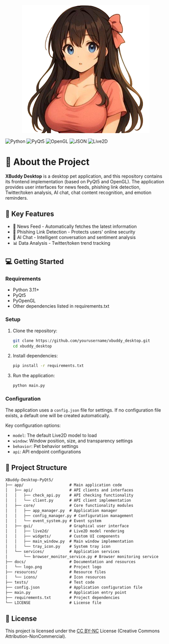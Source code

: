 <p align="center">
    <img src="./docs/logo.png" alt="XBuddy Logo" />
</p>

![Python](https://img.shields.io/badge/Python-3.11+-3776AB?logo=python&logoColor=white)
![PyQt5](https://img.shields.io/badge/PyQt5-Latest-41CD52?logo=qt&logoColor=white)
![OpenGL](https://img.shields.io/badge/OpenGL-Latest-5586A4?logo=opengl&logoColor=white)
![JSON](https://img.shields.io/badge/JSON-Config-000000?logo=json&logoColor=white)
![Live2D](https://img.shields.io/badge/Live2D-Integration-FF69B4)

# 📖 About the Project <a name="about-the-project"></a>

**XBuddy Desktop** is a desktop pet application, and this repository contains its frontend implementation (based on PyQt5 and OpenGL). The application provides user interfaces for news feeds, phishing link detection, Twitter/token analysis, AI chat, chat content recognition, and emotion reminders.

## 🔑 Key Features <a name="key-features"></a>

- 📰 News Feed - Automatically fetches the latest information
- 🎣 Phishing Link Detection - Protects users' online security
- 🤖 AI Chat - Intelligent conversation and sentiment analysis
- 📊 Data Analysis - Twitter/token trend tracking

## 💻 Getting Started <a name="getting-started"></a>

### Requirements <a name="requirements"></a>

- Python 3.11+
- PyQt5
- PyOpenGL
- Other dependencies listed in requirements.txt

### Setup <a name="setup"></a>

1. Clone the repository:
   ```bash
   git clone https://github.com/yourusername/xbuddy_desktop.git
   cd xbuddy_desktop
   ```

2. Install dependencies:
   ```bash
   pip install -r requirements.txt
   ```

3. Run the application:
   ```bash
   python main.py
   ```

### Configuration <a name="configuration"></a>

The application uses a `config.json` file for settings. If no configuration file exists, a default one will be created automatically.

Key configuration options:
- `model`: The default Live2D model to load
- `window`: Window position, size, and transparency settings
- `behavior`: Pet behavior settings
- `api`: API endpoint configurations

## 📂 Project Structure <a name="project-structure"></a>

```
XBuddy-Desktop-PyQt5/
├── app/                    # Main application code
│   ├── api/                # API clients and interfaces
│   │   ├── check_api.py    # API checking functionality
│   │   └── client.py       # API client implementation
│   ├── core/               # Core functionality modules
│   │   ├── app_manager.py  # Application manager
│   │   ├── config_manager.py # Configuration management
│   │   └── event_system.py # Event system
│   ├── gui/                # Graphical user interface
│   │   ├── live2d/         # Live2D model rendering
│   │   ├── widgets/        # Custom UI components
│   │   ├── main_window.py  # Main window implementation
│   │   └── tray_icon.py    # System tray icon
│   └── services/           # Application services
│       └── browser_monitor_service.py # Browser monitoring service
├── docs/                   # Documentation and resources
│   └── logo.png            # Project logo
├── resources/              # Resource files
│   └── icons/              # Icon resources
├── tests/                  # Test code
├── config.json             # Application configuration file
├── main.py                 # Application entry point
├── requirements.txt        # Project dependencies
└── LICENSE                 # License file
```

## 📄 License <a name="license"></a>

This project is licensed under the [CC BY-NC](./LICENSE) License (Creative Commons Attribution-NonCommercial).
